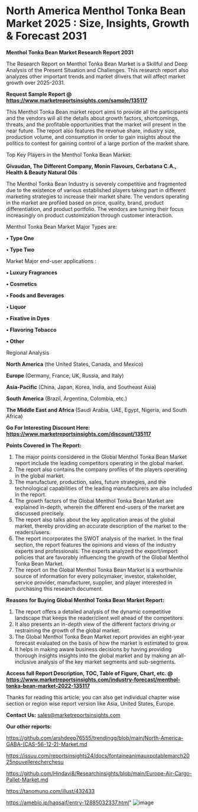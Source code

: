# North America Menthol Tonka Bean Market 2025 : Size, Insights, Growth & Forecast 2031

<strong>Menthol Tonka Bean Market Research Report 2031</strong>

The Research Report on Menthol Tonka Bean Market is a Skillful and Deep Analysis of the Present Situation and Challenges. This research report also analyzes other important trends and market drivers that will affect market growth over 2025-2031.

<strong>Request Sample Report @ <a href=https://www.marketreportsinsights.com/sample/135117>https://www.marketreportsinsights.com/sample/135117</a></strong>

This Menthol Tonka Bean market report aims to provide all the participants and the vendors will all the details about growth factors, shortcomings, threats, and the profitable opportunities that the market will present in the near future. The report also features the revenue share, industry size, production volume, and consumption in order to gain insights about the politics to contest for gaining control of a large portion of the market share.

Top Key Players in the Menthol Tonka Bean Market:

<strong>Givaudan, The Different Company, Monin Flavours, Cerbatana C.A., Health & Beauty Natural Oils</strong>

The Menthol Tonka Bean Industry is severely competitive and fragmented due to the existence of various established players taking part in different marketing strategies to increase their market share. The vendors operating in the market are profiled based on price, quality, brand, product differentiation, and product portfolio. The vendors are turning their focus increasingly on product customization through customer interaction.

Menthol Tonka Bean Market Major Types are:

<strong>• Type One

• Type Two</strong>

Market Major end-user applications :

<strong>• Luxury Fragrances

• Cosmetics

• Foods and Beverages

• Liquor

• Fixative in Dyes

• Flavoring Tobacco

• Other</strong>

Regional Analysis

</u><strong><b>North America</b></strong> (the United States, Canada, and Mexico)

<strong><b>Europe </b></strong>(Germany, France, UK, Russia, and Italy)

<strong><b>Asia-Pacific</b></strong> (China, Japan, Korea, India, and Southeast Asia)

<strong><b>South America</b></strong> (Brazil, Argentina, Colombia, etc.)

<strong><b>The Middle East and Africa</b></strong> (Saudi Arabia, UAE, Egypt, Nigeria, and South Africa)

<strong>Go For Interesting Discount Here: <a href=https://www.marketreportsinsights.com/discount/135117>https://www.marketreportsinsights.com/discount/135117</a></strong>

<strong>Points Covered in The Report:</strong>
<ol>
  <li>The major points considered in the Global Menthol Tonka Bean Market report include the leading competitors operating in the global market.</li>
  <li>The report also contains the company profiles of the players operating in the global market.</li>
  <li>The manufacture, production, sales, future strategies, and the technological capabilities of the leading manufacturers are also included in the report.</li>
  <li>The growth factors of the Global Menthol Tonka Bean Market are explained in-depth, wherein the different end-users of the market are discussed precisely.</li>
  <li>The report also talks about the key application areas of the global market, thereby providing an accurate description of the market to the readers/users.</li>
  <li>The report incorporates the SWOT analysis of the market. In the final section, the report features the opinions and views of the industry experts and professionals. The experts analyzed the export/import policies that are favorably influencing the growth of the Global Menthol Tonka Bean Market.</li>
  <li>The report on the Global Menthol Tonka Bean Market is a worthwhile source of information for every policymaker, investor, stakeholder, service provider, manufacturer, supplier, and player interested in purchasing this research document.</li>
</ol>
<strong>Reasons for Buying Global Menthol Tonka Bean Market Report:</strong>

<ol>
  <li>The report offers a detailed analysis of the dynamic competitive landscape that keeps the reader/client well ahead of the competitors.</li>
  <li>It also presents an in-depth view of the different factors driving or restraining the growth of the global market.</li>
  <li>The Global Menthol Tonka Bean Market report provides an eight-year forecast evaluated on the basis of how the market is estimated to grow.</li>
  <li>It helps in making aware business decisions by having providing thorough insights insights into the global market and by making an all-inclusive analysis of the key market segments and sub-segments.</li>
</ol>
<strong>Access full Report Description, TOC, Table of Figure, Chart, etc. @ <a href=https://www.marketreportsinsights.com/industry-forecast/menthol-tonka-bean-market-2022-135117>https://www.marketreportsinsights.com/industry-forecast/menthol-tonka-bean-market-2022-135117</a></strong>


Thanks for reading this article; you can also get individual chapter wise section or region wise report version like Asia, United States, Europe.

<strong>Contact Us:</strong>
sales@marketreportsinsights.com

<strong>Our other reports:</strong>

<a href=https://github.com/arshdeep76555/trendingg/blob/main/North-America-GABA-(CAS-56-12-2)-Market.md>https://github.com/arshdeep76555/trendingg/blob/main/North-America-GABA-(CAS-56-12-2)-Market.md</a>

<a href=https://issuu.com/reportsinsights24/docs/fontaineanimauxpotablemarch2025nouvellerecherchesu>https://issuu.com/reportsinsights24/docs/fontaineanimauxpotablemarch2025nouvellerecherchesu</a>

<a href=https://github.com/Hindavi8/Researchinsights/blob/main/Europe-Air-Cargo-Pallet-Market.md>https://github.com/Hindavi8/Researchinsights/blob/main/Europe-Air-Cargo-Pallet-Market.md</a>

<a href=https://tanomuno.com/illust/432433>https://tanomuno.com/illust/432433</a>

<a href=https://ameblo.jp/haqsaif/entry-12885032337.html>https://ameblo.jp/haqsaif/entry-12885032337.html</a>"
![image](https://github.com/user-attachments/assets/d7f16265-2472-4ea6-b60d-409697cfd749)
